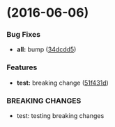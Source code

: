 <a name=""></a>
#  (2016-06-06)


### Bug Fixes

* **all:** bump ([34dcdd5](https://bitbucket.org/atlassian/atlaskit-spike/commits/34dcdd5))


### Features

* **test:** breaking change ([51f431d](https://bitbucket.org/atlassian/atlaskit-spike/commits/51f431d))


### BREAKING CHANGES

* test: testing breaking changes



